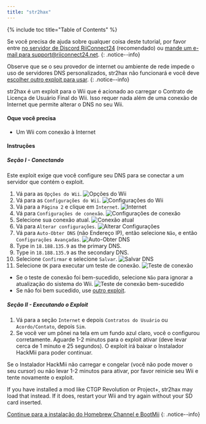 ```yaml
---
title: "str2hax"
---
```


{% include toc title="Table of Contents" %}

Se você precisa de ajuda sobre qualquer coisa deste tutorial, por favor entre [no servidor de Discord RiiConnect24](https://discord.gg/rc24) (recomendado) ou [mande um e-mail para support@riiconnect24.net](mailto:support@riiconnect24.net).
{: .notice--info}

Observe que se o seu provedor de internet ou ambiente de rede impede o uso de servidores DNS personalizados, str2hax não funcionará e você deve [escolher outro exploit para usar](get-started).
{: .notice--info}

str2hax é um exploit para o Wii que é acionado ao carregar o Contrato de Licença de Usuário Final do Wii. Isso requer nada além de uma conexão de Internet que permite alterar o DNS no seu Wii.

#### Oque você precisa

* Um Wii com conexão à Internet

#### Instruções

##### Seção I - Conectando

Este exploit exige que você configure seu DNS para se conectar a um servidor que contém o exploit.

1. Vá para as `Opções do Wii`. ![Opções do Wii](/images/RiiConnect24/Internet_1.png)
2. Vá para as `Configurações do Wii`. ![Configurações do Wii](/images/RiiConnect24/Internet_2.png)
3. Vá para a `Página 2` e clique em `Internet`. ![Internet](/images/RiiConnect24/Internet_3.png)
4. Vá para `Configurações de conexão`. ![Configurações de conexão](/images/RiiConnect24/Internet_4.png)
5. Selecione sua conexão atual. ![Conexão atual](/images/RiiConnect24/Internet_5.png)
6. Vá para `Alterar configurações`. ![Alterar Configurações](/images/RiiConnect24/Internet_6.png)
7. Vá para `Auto-Obter DNS` (não Endereço IP), então selecione `Não`, e então `Configurações Avançadas`. ![Auto-Obter DNS](/images/RiiConnect24/Internet_7.png)
8. Type in `18.188.135.9` as the primary DNS.
9. Type in `18.188.135.9` as the secondary DNS.
10. Selecione `Confirmar` e selecione `Salvar`. ![Salvar DNS](/images/RiiConnect24/Internet_10.png)
11. Selecione `OK` para executar um teste de conexão. ![Teste de conexão](/images/RiiConnect24/Internet_11.png)
   - Se o teste de conexão foi bem-sucedido, selecione `Não` para ignorar a atualização do sistema do Wii. ![Teste de conexão bem-sucedido](/images/RiiConnect24/Internet_12.png)
   - Se não foi bem sucedido, use [outro exploit](get-started).

##### Seção II - Executando o Exploit

1. Vá para a seção `Internet` e depois `Contratos do Usuário` ou `Acordo/Contato`, depois `Sim`.
2. Se você ver um pônei na tela em um fundo azul claro, você o configurou corretamente. Aguarde 1-2 minutos para o exploit ativar (deve levar cerca de 1 minuto e 25 segundos). O exploit irá baixar o Instalador HackMii para poder continuar.

Se o Instalador HackMii não carregar e congelar (você não pode mover o seu cursor) ou não levar 1-2 minutos para ativar, por favor reinicie seu Wii e tente novamente o exploit.

If you have installed a mod like CTGP Revolution or Project+, str2hax may load that instead. If it does, restart your Wii and try again without your SD card inserted.

[Continue para a instalação do Homebrew Channel e BootMii](hbc)
{: .notice--info}
